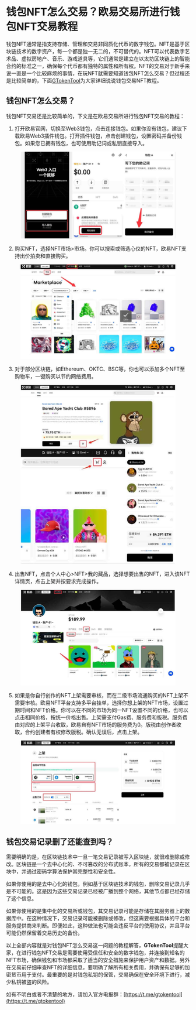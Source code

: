 # 钱包NFT怎么交易？欧易交易所进行钱包NFT交易教程

钱包NFT通常是指支持存储、管理和交易非同质化代币的数字钱包。NFT是基于区块链技术的数字资产，每一个都是独一无二的，不可替代的。NFT可以代表数字艺术品、虚拟房地产、音乐、游戏道具等，它们通常是建立在以太坊区块链上的智能合约的标准之一，确保每个代币都有独特的属性和所有权。NFT的交易对于新手来说一直是一个比较麻烦的事情，在玩NFT就需要知道钱包NFT怎么交易？但过程还是比较简单的，下面[GTokenTool](https://www.gtokentool.com)为大家详细说说钱包交易NFT教程。

## 钱包NFT怎么交易？

钱包NFT交易还是比较简单的，下文是在欧易交易所进行钱包NFT交易的教程：

1. 打开欧易官网，切换至Web3钱包，点击连接钱包。如果你没有钱包，建议下载欧易Web3插件钱包。打开插件钱包，点击创建钱包，设置密码并备份钱包。如果您已拥有钱包，也可使用助记词或私钥直接导入。

<figure><img src="../.gitbook/assets/202403060921246.jpg" alt=""><figcaption></figcaption></figure>

2. 购买NFT，选择NFT市场>市场。你可以搜索或筛选心仪的NFT，欧易NFT支持出价拍卖和直接购买。

<figure><img src="../.gitbook/assets/202403060921246 (1).jpg" alt=""><figcaption></figcaption></figure>

3. 对于部分区块链，如Ethereum、OKTC、BSC等，你也可以添加多个NFT至购物车，一键购买以节约网络费用。

<figure><img src="../.gitbook/assets/202403060921246 (2).jpg" alt=""><figcaption></figcaption></figure>

4. 出售NFT，点击个人中心>NFT>我的藏品，选择想要出售的NFT，进入该NFT详情页，点击上架并按要求完成操作。

<figure><img src="../.gitbook/assets/202403060921246 (3).jpg" alt=""><figcaption></figcaption></figure>

5. 如果是你自行创作的NFT上架需要审核，而在二级市场流通购买的NFT上架不需要审核。欧易NFT平台支持多平台挂单，选择你想上架的NFT市场，设置过期时间和NFT价格。你可以在不同的市场为同一NFT设置不同的价格，也可以点击相同价格，按统一价格出售。上架需支付Gas费、服务费和版税。服务费由对应的上架平台收取，欧易自有NFT市场的服务费为0。版税由创作者收取，合约创建者有权修改版税。确认无误后，点击上架。

<figure><img src="../.gitbook/assets/202403060921246 (5).jpg" alt=""><figcaption></figcaption></figure>

## 钱包交易记录删了还能查到吗？

需要明确的是，在区块链技术中一旦一笔交易记录被写入区块链，就很难删除或修改。区块链是一个去中心化的、不可篡改的分布式账本，所有的交易都被记录在区块中，并通过密码学算法保护其完整性和安全性。

如果你使用的是去中心化的钱包，例如基于区块链技术的钱包，删除交易记录几乎是不可能的。这是因为这些交易记录已经被广播到整个网络，其他节点都已经存储了这个信息。

如果你使用的是集中化的交易所或钱包，其交易记录可能是存储在其服务器上的数据库中。在这种情况下，交易记录可能被删除或修改，但这需要根据具体的平台和服务提供商来判断。即便如此，这种做法也可能会违反平台的使用协议，并且平台可能仍然保留着交易历史的备份。

以上全部内容就是对钱包NFT怎么交易这一问题的教程解答，**GTokenTool**提醒大家，在进行钱包NFT交易是需要使用受信任和安全的数字钱包，并连接到知名的NFT市场，确保钱包和市场都采取了适当的安全措施来保护用户资产和数据。另外在交易前仔细审查NFT的详细信息，要明确了解所有相关费用，并确保有足够的加密货币用于支付。最重要的是对钱包私钥的保管，交易确保在安全环境下进行，减少私钥被盗的风险。

如有不明白或者不清楚的地方，请加入官方电报群：[https://t.me/gtokentool](https://t.me/gtokentool)
